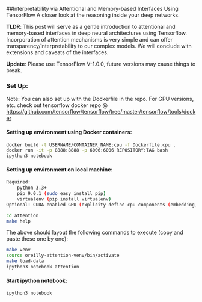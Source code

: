 ##Interpretability via Attentional and Memory-based Interfaces Using TensorFlow
A closer look at the reasoning inside your deep networks.

<b>TLDR</b>: This post will serve as a gentle introduction to attentional and memory-based interfaces in deep neural architectures using Tensorflow. Incorporation of attention mechanisms is very simple and can offer transparency/interpretability to our complex models. We will conclude with extensions and caveats of the interfaces.

<b>Update</b>: Please use TensorFlow V-1.0.0, future versions may cause things to break.

### Set Up:
Note: You can also set up with the Dockerfile in the repo. For GPU versions, etc. check out tensorflow docker repo @ https://github.com/tensorflow/tensorflow/tree/master/tensorflow/tools/docker

#### Setting up environment using Docker containers:
```bash
docker build -t USERNAME/CONTAINER_NAME:cpu -f Dockerfile.cpu .
docker run -it -p 8888:8888 -p 6006:6006 REPOSITORY:TAG bash
ipython3 notebook
```

#### Setting up environment on local machine:

```bash
Required:
    python 3.3+
    pip 9.0.1 (sudo easy_install pip)
    virtualenv (pip install virtualenv)
Optional: CUDA enabled GPU (explicity define cpu components (embedding, etc.)
```

```bash
cd attention
make help
```
The above should layout the following commands to execute (copy and paste these one by one):
```bash
make venv
source oreilly-attention-venv/bin/activate
make load-data
ipython3 notebook attention
```

#### Start ipython notebook:
```bash
ipython3 notebook
```
